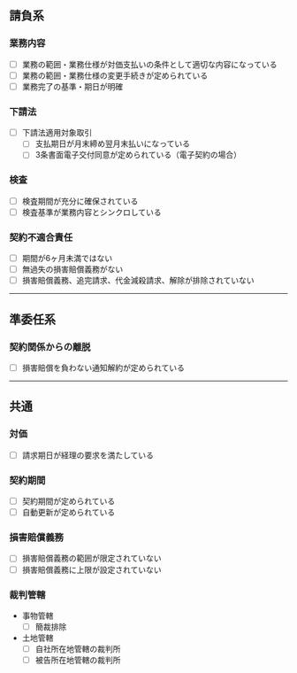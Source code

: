 ## 請負系
### 業務内容
- [ ] 業務の範囲・業務仕様が対価支払いの条件として適切な内容になっている
- [ ] 業務の範囲・業務仕様の変更手続きが定められている
- [ ] 業務完了の基準・期日が明確

### 下請法
- [ ] 下請法適用対象取引
  - [ ] 支払期日が月末締め翌月末払いになっている
  - [ ] 3条書面電子交付同意が定められている（電子契約の場合）

### 検査
- [ ] 検査期間が充分に確保されている
- [ ] 検査基準が業務内容とシンクロしている

### 契約不適合責任
- [ ] 期間が6ヶ月未満ではない
- [ ] 無過失の損害賠償義務がない
- [ ] 損害賠償義務、追完請求、代金減殺請求、解除が排除されていない

---

## 準委任系
### 契約関係からの離脱
- [ ] 損害賠償を負わない通知解約が定められている

---

## 共通
### 対価
- [ ] 請求期日が経理の要求を満たしている

### 契約期間
- [ ] 契約期間が定められている
- [ ] 自動更新が定められている

### 損害賠償義務
- [ ] 損害賠償義務の範囲が限定されていない
- [ ] 損害賠償義務に上限が設定されていない

### 裁判管轄
- 事物管轄
  - [ ] 簡裁排除
- 土地管轄
  - [ ] 自社所在地管轄の裁判所
  - [ ] 被告所在地管轄の裁判所
